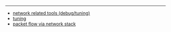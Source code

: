 ---

- [network related tools (debug/tuning)](./tools.md)
- [tuning](./tuning.md)
- [packet flow via network stack](./packet-flow.md)
